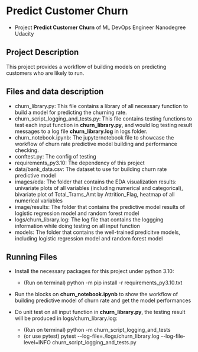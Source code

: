 # Predict Customer Churn

- Project **Predict Customer Churn** of ML DevOps Engineer Nanodegree Udacity

## Project Description
This project provides a workflow of building models on predicting customers who are likely to run. 

## Files and data description
* churn_library.py: This file contains a library of all necessary function to build a model for predicting the churning rate.
* churn_script_logging_and_tests.py: This file contains testing functions to test each input function in **churn_library.py**, and would log testing result messages to a log file **churn_library.log** in logs folder.
* churn_notebook.ipynb: The jupyternotebook file to showcase the workflow of churn rate predictive model building and performance checking.
* conftest.py: The config of testing
* requirements_py3.10: The dependency of this project
* data/bank_data.csv: The dataset to use for building churn rate predictive model
* images/eda: The folder that contains the EDA visualization results: univariate plots of all variables (including numerical and categorical), bivariate plot of Total_Trams_Amt by Attrition_Flag, heatmap of all numerical variables
* image/results: The folder that contains the predictive model results of logistic regression model and random forest model
* logs/churn_library.log: The log file that contains the loggging information while doing testing on all input function
* models: The folder that contains the well-trained predicitve models, including logistic regression model and random forest model



## Running Files
* Install the necessary packages for this project under python 3.10:
    * (Run on terminal) python -m pip install -r requirements_py3.10.txt

* Run the blocks on **churn_notebook.ipynb** to show the workflow of building predictive model of churn rate and get the model performances

* Do unit test on all input function in **churn_library.py**, the testing result will be produced in logs/churn_library.log:
    * (Run on terminal) python -m churn_script_logging_and_tests
    * (or use pytest) pytest --log-file=./logs/churn_library.log --log-file-level=INFO churn_script_logging_and_tests.py



